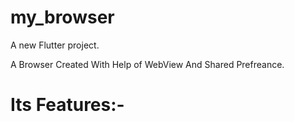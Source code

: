 # my_browser

A new Flutter project.

 A Browser Created With Help of WebView And Shared Prefreance.
 <br><h1>Its Features:-</h1>

